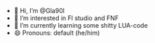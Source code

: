 - 👋 Hi, I’m @Gla90l
- 👀 I’m interested in Fl studio and FNF
- 🌱 I’m currently learning some shitty LUA-code
- 😄 Pronouns: default (he/him)

<!---
Gla90l/Gla90l is a ✨ special ✨ repository because its `README.md` (this file) appears on your GitHub profile.
You can click the Preview link to take a look at your changes.
--->
